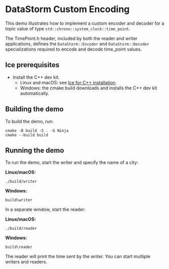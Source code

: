 # DataStorm Custom Encoding

This demo illustrates how to implement a custom encoder and decoder for a topic value of type
`std::chrono::system_clock::time_point`.

The TimePoint.h header, included by both the reader and writer applications, defines the `DataStorm::Encoder` and
`DataStorm::Decoder` specializations required to encode and decode time_point values.

## Ice prerequisites

- Install the C++ dev kit.
  - Linux and macOS: see [Ice for C++ installation].
  - Windows: the cmake build downloads and installs the C++ dev kit automatically.

## Building the demo

To build the demo, run:

```shell
cmake -B build -S . -G Ninja
cmake --build build
```

## Running the demo

To run the demo, start the writer and specify the name of a city:

**Linux/macOS:**

```shell
./build/writer
```

**Windows:**

```shell
build\writer
```

In a separate window, start the reader:

**Linux/macOS:**

```shell
./build/reader
```

**Windows:**

```shell
build\reader
```

The reader will print the time sent by the writer. You can start multiple writers and readers.

[Ice for C++ installation]: https://github.com/zeroc-ice/ice/blob/main/NIGHTLY.md#ice-for-c
